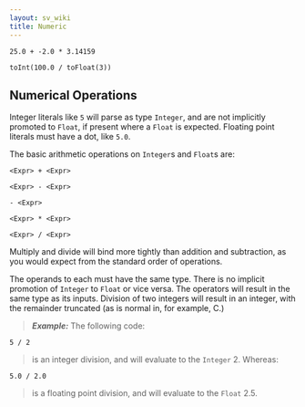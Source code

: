 ```yaml
---
layout: sv_wiki
title: Numeric
---
```



```
25.0 + -2.0 * 3.14159

toInt(100.0 / toFloat(3))
```

## Numerical Operations

Integer literals like `5` will parse as type `Integer`, and are not
implicitly promoted to `Float`, if present where a `Float` is expected.  Floating point literals must have a dot, like `5.0`.

The basic arithmetic operations on `Integer`s and `Float`s are:

```
<Expr> + <Expr>

<Expr> - <Expr>

- <Expr>

<Expr> * <Expr>

<Expr> / <Expr>
```

Multiply and divide will bind more tightly than addition and subtraction, as you would expect from the standard order of operations.

The operands to each must have the same type.  There is no implicit promotion of `Integer` to `Float` or vice versa.  The operators will
result in the same type as its inputs.  Division of two integers will result in an integer, with the remainder truncated (as is normal in, for example, C.)

> _**Example:**_ The following code:
```
5 / 2
```
> is an integer division, and will evaluate to the `Integer` 2. Whereas:
```
5.0 / 2.0
```
> is a floating point division, and will evaluate to the `Float` 2.5.
